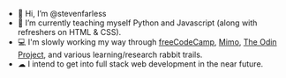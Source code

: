 - 👋 Hi, I’m @stevenfarless
- 🌱 I’m currently teaching myself Python and Javascript (along with refreshers on HTML & CSS).
- 💻 I'm slowly working my way through [freeCodeCamp](https://www.freecodecamp.org), [Mimo](https://mimo.org), [The Odin Project](https://www.theodinproject.com), and various learning/research rabbit trails.
- ☁ I intend to get into full stack web development in the near future.
